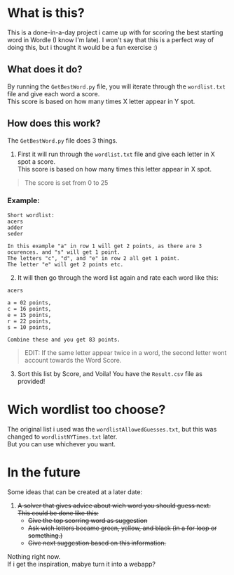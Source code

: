 # What is this?

This is a done-in-a-day project i came up with for scoring the best starting word in Wordle (I know I'm late).
I won't say that this is a perfect way of doing this, but i thought it would be a fun exercise :) 


## What does it do?
By running the `GetBestWord.py` file, you will iterate through the `wordlist.txt` file and give each word a score. \
This score is based on how many times X letter appear in Y spot.


## How does this work?
The `GetBestWord.py` file does 3 things.

1. First it will run through the `wordlist.txt` file and give each letter in X spot a score. <br /> This score is based on how many times this letter appear in X spot. 
> The score is set from 0 to 25

### Example:
```
Short wordlist:
acers
adder
seder

In this example "a" in row 1 will get 2 points, as there are 3 ocurences. and "s" will get 1 point.
The letters "c", "d", and "e" in row 2 all get 1 point.
The letter "e" will get 2 points etc.
```

2. It will then go through the word list again and rate each word like this:

```
acers

a = 02 points,
c = 16 points,
e = 15 points,
r = 22 points,
s = 10 points,

Combine these and you get 83 points.

```
> EDIT: If the same letter appear twice in a word, the second letter wont account towards the Word Score.

3. Sort this list by Score, and Voila! You have the `Result.csv` file as provided!

# Wich wordlist too choose?
The original list i used was the `wordlistAllowedGuesses.txt`, but this was changed to `wordlistNYTimes.txt` later. <br />
But you can use whichever you want.

# In the future
Some ideas that can be created at a later date:
1. ~~A solver that gives advice about wich word you should guess next. <br />
   This could be done like this:~~
   - ~~Give the top scorring word as suggestion~~
   - ~~Ask wich letters became green, yellow, and black (in a for loop or something.)~~
   - ~~Give next suggestion based on this information.~~
  

Nothing right now. </br>
If i get the inspiration, mabye turn it into a webapp?
